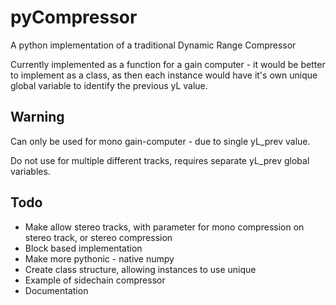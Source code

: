 # pyCompressor
A python implementation of a traditional Dynamic Range Compressor


Currently implemented as a function for a gain computer - it would be better to implement as a class, as then each instance would have it's own unique global variable to identify the previous yL value.


## Warning
Can only be used for mono gain-computer - due to single yL_prev value.

Do not use for multiple different tracks, requires separate yL_prev global variables.


## Todo

* Make allow stereo tracks, with parameter for mono compression on stereo track, or stereo compression
* Block based implementation
* Make more pythonic - native numpy
* Create class structure, allowing instances to use unique 
* Example of sidechain compressor
* Documentation
